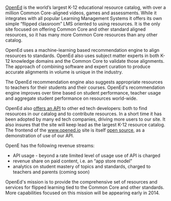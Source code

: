 [OpenEd](http://opened.io) is the world’s largest K-12 educational resource catalog, with over a million Common Core-aligned videos, games and assessments. While it integrates with all popular Learning Management Systems it offers its own simple “flipped classroom” LMS oriented to using resources.    It is the only site focused on offering Common Core and other standard aligned resources, so it has many more Common Core resources than any other catalog.

OpenEd uses a machine-learning based recommendation engine to align resources to standards.  OpenEd also uses subject matter experts in both K-12 knowledge domains and the Common Core to validate those alignments.  The approach of combining software and expert curation to produce accurate alignments in volume is unique in the industry.  

The OpenEd recommendation engine also suggests appropriate resources to teachers for their students and 
their courses.  OpenEd's recommendation engine improves over time based on student performance, teacher 
usage and aggregate student performance on resources world-wide.  

OpenEd also [offers an API](http://docs.opened.apiary.io) to other ed tech developers: both to find resources in our catalog and to contribute resources. In a short time it has been adopted by many ed tech companies, driving more users to our site.  It also insures that the site will keep lead as the largest K-12 resource catalog. The frontend of the www.opened.io site is itself [open source](http://github.com/openedinc/opened.io), as a demonstration of use of our API.
 
OpenE has the following revenue streams:
* API usage - beyond a rate limited level of usage use of API is charged
* revenue share on paid content, i.e. an “app store model”
* analytics on student mastery of topics and standards, charged to teachers and parents (coming soon)

OpenEd's mission is to provide the comprehensive set of resources and services for flipped learning tied to the Common Core and other standards.  More capabilities focused on this mission will be appearing early in 2014.   
